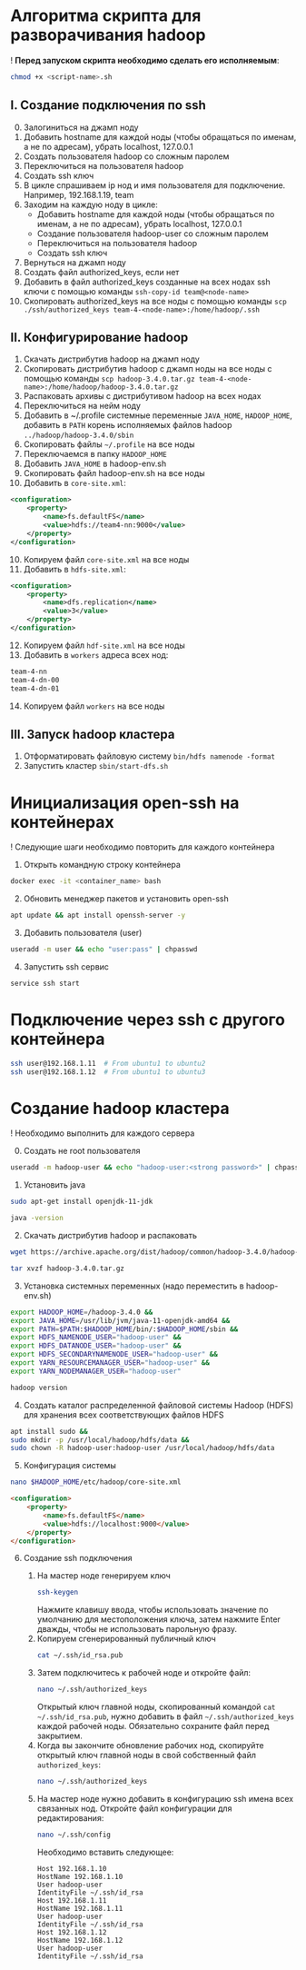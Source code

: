 # Алгоритма скрипта для разворачивания hadoop
! **Перед запуском скрипта необходимо сделать его исполняемым**:
```bash
chmod +x <script-name>.sh
```
## I. Создание подключения по ssh
0. Залогиниться на джамп ноду
1. Добавить hostname для каждой ноды (чтобы обращаться по именам, а не по адресам), убрать localhost, 127.0.0.1
2. Создать пользователя hadoop со сложным паролем
3. Переключиться на пользователя hadoop
4. Создать ssh ключ
5. В цикле спрашиваем ip нод и имя пользователя для подключение. Например, 192.168.1.19, team
6. Заходим на каждую ноду в цикле:
    - Добавить hostname для каждой ноды (чтобы обращаться по именам, а не по адресам), убрать localhost, 127.0.0.1
    - Создание пользователя hadoop-user со сложным паролем
    - Переключиться на пользователя hadoop
    - Создать ssh ключ
7. Вернуться на джамп ноду
8. Создать файл authorized_keys, если нет
9. Добавить в файл authorized_keys созданные на всех нодах ssh ключи с помощью команды `ssh-copy-id team@<node-name>`
10. Скопировать authorized_keys на все ноды с помощью команды `scp ./ssh/authorized_keys team-4-<node-name>:/home/hadoop/.ssh`

## II. Конфигурирование hadoop
1. Скачать дистрибутив hadoop на джамп ноду 
2. Скопировать дистрибутив hadoop с джамп ноды на все ноды с помощью команды `scp hadoop-3.4.0.tar.gz team-4-<node-name>:/home/hadoop/hadoop-3.4.0.tar.gz`
3. Распаковать архивы с дистрибутивом hadoop на всех нодах
4. Переключиться на нейм ноду
4. Добавить в ~/.profile системные переменные `JAVA_HOME`, `HADOOP_HOME`, добавить в `PATH` корень исполняемых файлов hadoop `../hadoop/hadoop-3.4.0/sbin`
5. Скопировать файлы `~/.profile` на все ноды
6. Переключаемся в папку `HADOOP_HOME`
7. Добавить `JAVA_HOME` в hadoop-env.sh
8. Скопировать файл hadoop-env.sh на все ноды
9. Добавить в `core-site.xml`:
```xml
<configuration>
    <property>
        <name>fs.defaultFS</name>
        <value>hdfs://team4-nn:9000</value>
    </property>
</configuration>
```
10. Копируем файл `core-site.xml` на все ноды
11. Добавить в `hdfs-site.xml`:
```xml
<configuration>
    <property>
        <name>dfs.replication</name>
        <value>3</value>
    </property>
</configuration>
```
12. Копируем файл `hdf-site.xml` на все ноды
13. Добавить в `workers` адреса всех нод:
```xml
team-4-nn
team-4-dn-00
team-4-dn-01
```
14. Копируем файл `workers` на все ноды
## III. Запуск hadoop кластера
1. Отформатировать файловую систему `bin/hdfs namenode -format`
2. Запустить кластер `sbin/start-dfs.sh`


# Инициализация open-ssh на контейнерах
! Следующие шаги необходимо повторить для каждого контейнера
1. Открыть командную строку контейнера
```bash
docker exec -it <container_name> bash
```
2. Обновить менеджер пакетов и установить open-ssh
```bash
apt update && apt install openssh-server -y
```
3. Добавить пользователя (user)
```bash
useradd -m user && echo "user:pass" | chpasswd
```
4. Запустить ssh сервис
```bash
service ssh start
```
# Подключение через ssh с другого контейнера
```bash
ssh user@192.168.1.11  # From ubuntu1 to ubuntu2
ssh user@192.168.1.12  # From ubuntu1 to ubuntu3
```
# Создание hadoop кластера
! Необходимо выполнить для каждого сервера

0. Создать не root пользователя
```bash
useradd -m hadoop-user && echo "hadoop-user:<strong password>" | chpasswd
```
1. Установить java
```bash
sudo apt-get install openjdk-11-jdk
```
```bash
java -version
```
2. Скачать дистрибутив hadoop и распаковать
```bash
wget https://archive.apache.org/dist/hadoop/common/hadoop-3.4.0/hadoop-3.4.0.tar.gz
```
```bash
tar xvzf hadoop-3.4.0.tar.gz
```
3. Установка системных переменных (надо переместить в hadoop-env.sh)
```bash
export HADOOP_HOME=/hadoop-3.4.0 &&
export JAVA_HOME=/usr/lib/jvm/java-11-openjdk-amd64 &&
export PATH=$PATH:$HADOOP_HOME/bin/:$HADOOP_HOME/sbin &&
export HDFS_NAMENODE_USER="hadoop-user" &&
export HDFS_DATANODE_USER="hadoop-user" &&
export HDFS_SECONDARYNAMENODE_USER="hadoop-user" &&
export YARN_RESOURCEMANAGER_USER="hadoop-user" &&
export YARN_NODEMANAGER_USER="hadoop-user"
```
```bash
hadoop version
```
4. Создать каталог распределенной файловой системы Hadoop (HDFS) для хранения всех соответствующих файлов HDFS
```bash
apt install sudo &&
sudo mkdir -p /usr/local/hadoop/hdfs/data &&
sudo chown -R hadoop-user:hadoop-user /usr/local/hadoop/hdfs/data
```
5. Конфигурация системы
```bash
nano $HADOOP_HOME/etc/hadoop/core-site.xml
```
```html
<configuration>
    <property>
        <name>fs.defaultFS</name>
        <value>hdfs://localhost:9000</value>
    </property>
</configuration>
```
6. Создание ssh подключения

    1. На мастер ноде генерируем ключ
        ```bash
        ssh-keygen
        ```
        Нажмите клавишу ввода, чтобы использовать значение по умолчанию для местоположения ключа, затем нажмите Enter  дважды, чтобы не использовать парольную фразу.
    2. Копируем сгенерированный публичный ключ
        ```bash
        cat ~/.ssh/id_rsa.pub
        ```
    3. Затем подключитесь к рабочей ноде и откройте файл:
        ```bash
        nano ~/.ssh/authorized_keys
        ```
        Открытый ключ главной ноды, скопированный командой `cat ~/.ssh/id_rsa.pub`, нужно добавить в файл `~/.ssh/authorized_keys` каждой рабочей ноды. Обязательно сохраните файл перед закрытием.
    4. Когда вы закончите обновление рабочих нод, скопируйте открытый ключ главной ноды в свой собственный файл `authorized_keys`:
        ```bash
        nano ~/.ssh/authorized_keys
        ```
    5. На  мастер ноде нужно добавить в конфигурацию ssh имена всех связанных нод. Откройте файл конфигурации для редактирования:
        ```bash
        nano ~/.ssh/config
        ```
        Необходимо вставить следующее:
        ```
        Host 192.168.1.10
        HostName 192.168.1.10
        User hadoop-user
        IdentityFile ~/.ssh/id_rsa
        Host 192.168.1.11
        HostName 192.168.1.11
        User hadoop-user
        IdentityFile ~/.ssh/id_rsa
        Host 192.168.1.12
        HostName 192.168.1.12
        User hadoop-user
        IdentityFile ~/.ssh/id_rsa
        ```
